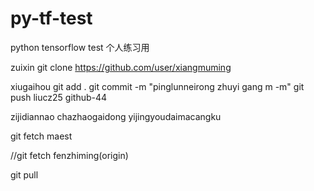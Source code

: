 # py-tf-test
python tensorflow test 个人练习用

zuixin
git clone https://github.com/user/xiangmuming

xiugaihou 
git add .
git commit -m "pinglunneirong zhuyi gang m  -m"
git push
liucz25
github-44

zijidiannao
chazhaogaidong
yijingyoudaimacangku

git fetch maest

//git fetch fenzhiming(origin)

git pull